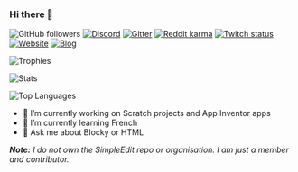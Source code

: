 ### Hi there 👋

![GitHub followers](https://img.shields.io/github/followers/thecrewmate876?label=followers&style=flat)
[![Discord](https://img.shields.io/discord/790654326804316221?label=discord&logo=Discord&style=flat)](https://discord.gg/axqqTWyezJ "Join my Discord server")
[![Gitter](https://badges.gitter.im/thecoder876/community.svg)](https://gitter.im/thecoder876/community?utm_source=badge&utm_medium=badge&utm_campaign=pr-badge "Join my Gitter community")
[![Reddit karma](https://img.shields.io/reddit/user-karma/combined/theredditor876?label=reddit%20karma&logo=reddit)](https://www.reddit.com/user/theredditor876/ "Visit my Reddit profile")
[![Twitch status](https://img.shields.io/twitch/status/thecoder876?logo=twitch)](https://twitch.tv/thecoder876)
[![Website](https://img.shields.io/badge/website-thecoder876.github.io-blue)](https://thecoder876.github.io "Visit my website")
[![Blog](https://img.shields.io/badge/blog-thecoder876.blogspot.com-blue)](https://thecoder876.blogspot.com "Visit my blog")

![Trophies](https://github-profile-trophy.vercel.app/?username=thecrewmate876&theme=darkhub)

![Stats](https://github-readme-stats.vercel.app/api?username=thecrewmate876&theme=dark&custom_title=Stats)

![Top Languages](https://github-readme-stats.vercel.app/api/top-langs/?username=thecrewmate876&theme=dark&count_private=true&custom_title=Top%20Languages)

- 🔭 I’m currently working on Scratch projects and App Inventor apps
- 🌱 I’m currently learning French
- 💬 Ask me about Blocky or HTML

_**Note:** I do not own the SimpleEdit repo or organisation. I am just a member and contributor._
